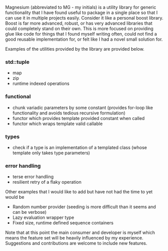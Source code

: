 Magnesium (abbreviated to MG - my initials) is a utility library for generic functionality that I have found useful to package in a single place so that I can use it in multiple projects easily. Consider it like a personal boost library. Boost is far more advanced, robust, or has very advanced libraries that could completely stand on their own. This is more focused on providing glue like code for things that I found myself writing often, could not find a good reusable implementation for, or felt like I had a novel small solution for.

Examples of the utilities provided by the library are provided below.

### std::tuple
- map
- zip
- runtime indexed operations

### functional
- chunk variadic parameters by some constant (provides for-loop like functionality and avoids tedious recursive formulation)
- functor which provides template provided constant when called
- functor which wraps template valid callable

### types
- check if a type is an implementation of a templated class (whose template only takes type parameters)

### error handling
- terse error handling 
- resilient retry of a flaky operation

Other examples that I would like to add but have not had the time to yet would be
- Random number provider (seeding is more difficult than it seems and can be verbose)
- Lazy evaluation wrapper type
- Fixed size, runtime defined sequence containers

Note that at this point the main consumer and developer is myself which means the feature set will be heavily influenced by my experience. Suggestions and contributions are welcome to include new features.
